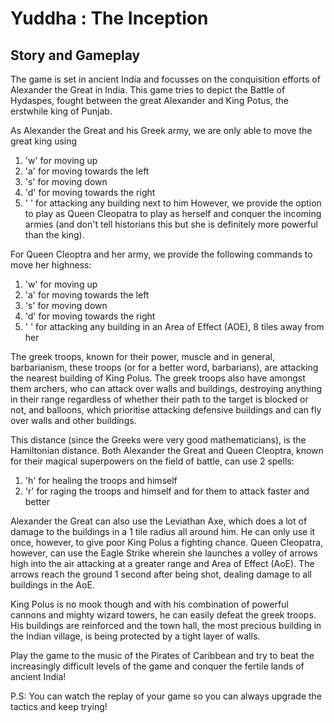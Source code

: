 # Yuddha : The Inception

## Story and Gameplay
The game is set in ancient India and focusses on the conquisition efforts of Alexander the Great in India. This game tries to depict the Battle of Hydaspes, fought between the great Alexander and King Potus, the erstwhile king of Punjab.

As Alexander the Great and his Greek army, we are only able to move the great king using 
1. 'w' for moving up
2. 'a' for moving towards the left
3. 's' for moving down
4. 'd' for moving towards the right
5. ' ' for attacking any building next to him
However, we provide the option to play as Queen Cleopatra to play as herself and conquer the incoming armies (and don't tell historians this but she is definitely more powerful than the king).

For Queen Cleoptra and her army, we provide the following commands to move her highness:
1. 'w' for moving up
2. 'a' for moving towards the left
3. 's' for moving down
4. 'd' for moving towards the right
5. ' ' for attacking any building in an Area of Effect (AOE), 8 tiles away from her

The greek troops, known for their power, muscle and in general, barbarianism, these troops (or for a better word, barbarians), are attacking the nearest building of King Polus. The greek troops also have amongst them archers, who can attack over walls and buildings, destroying anything in their range
regardless of whether their path to the target is blocked or not, and balloons, which prioritise attacking defensive buildings and can fly over walls and other buildings.

This distance (since the Greeks were very good mathematicians), is the Hamiltonian distance. Both Alexander the Great and Queen Cleoptra, known for their magical superpowers on the field of battle, can use 2 spells:
1. 'h' for healing the troops and himself
2. 'r' for raging the troops and himself and for them to attack faster and better

Alexander the Great can also use the Leviathan Axe, which does a lot of damage to the buildings in a 1 tile radius all around him. He can only use it once, however, to give poor King Polus a fighting chance. Queen Cleopatra, however, can use the Eagle Strike wherein she launches a volley of arrows high into the air attacking at a greater range and Area of Effect (AoE). The arrows reach the ground 1 second after being shot, dealing damage to all buildings in the
AoE.

King Polus is no mook though and with his combination of powerful cannons and mighty wizard towers, he can easily defeat the greek troops. His buildings are reinforced and the town hall, the most precious building in the Indian village, is being protected by a tight layer of walls. 

Play the game to the music of the Pirates of Caribbean and try to beat the increasingly difficult levels of the game and conquer the fertile lands of ancient India!

P.S: You can watch the replay of your game so you can always upgrade the tactics and keep trying!
